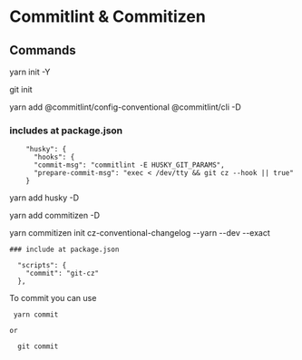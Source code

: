 # Commitlint & Commitizen

## Commands
  yarn init -Y

  git init

  yarn add @commitlint/config-conventional @commitlint/cli -D
  
   ### includes at package.json
       
        "husky": {
          "hooks": {
          "commit-msg": "commitlint -E HUSKY_GIT_PARAMS",
          "prepare-commit-msg": "exec < /dev/tty && git cz --hook || true"
        }  

  yarn add husky -D

  yarn add commitizen -D

  yarn commitizen init cz-conventional-changelog --yarn --dev --exact

    ### include at package.json
  
      "scripts": {
        "commit": "git-cz"
      },

  To commit you can use
  
     yarn commit 
  
    or
  
      git commit
